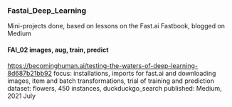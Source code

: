 ### Fastai_Deep_Learning
Mini-projects done, based on lessons on the Fast.ai Fastbook, blogged on Medium

#### FAI_02 images, aug, train, predict
https://becominghuman.ai/testing-the-waters-of-deep-learning-8d687b21bb92
focus: installations, imports for fast.ai and downloading images, item and batch transformations, trial of training and prediction
dataset: flowers, 450 instances, duckduckgo_search
published: Medium, 2021 July
